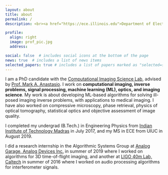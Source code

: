 ```yaml
---
layout: about
title: about
permalink: /
description: <br><a href="https://ece.illinois.edu">Department of Electrical and Computer Engineering (ECE)</a><br> <a href="https://illinois.edu">University of Illinois at Urbana-Champaign</a>.

profile:
  align: right
  image: prof_pic.jpg
  address: 

social: false  # includes social icons at the bottom of the page
news: true  # includes a list of news items
selected_papers: true # includes a list of papers marked as "selected={true}"
---
```



I am a PhD candidate with the [Computational Imaging Science Lab](https://anastasio.bioengineering.illinois.edu/), advised by [Prof. Mark A. Anastasio](https://bioengineering.illinois.edu/people/maa). I work on **computational imaging, inverse problems, signal processing, machine learning (ML), optics, and imaging science**. My work is about developing ML-based algorithms for solving ill-posed imaging inverse problems, with applications to medical imaging. I have also worked on compressive microscopy, phase retrieval, physics of optical tomography, statistical optics and objective assessment of image quality. 

I completed my undergrad (B.Tech.) in Engineering Physics from [Indian Institute of Technology Madras](https://www.iitm.ac.in/) in July 2017, and my MS in ECE from UIUC in August 2019. 

I did a research internship in the Algorithmic Systems Group at [Analog Garage, Analog Devices Inc.](https://www.analog.com/en/landing-pages/001/analog-garage.html) in summer of 2019 where I worked on algorithms for 3D time-of-flight imaging, and another at [LIGO 40m Lab, Caltech](https://www.ligo.caltech.edu/) in summer of 2016 where I worked on audio processing algorithms for interferometer signals.

<!-- Write your biography here. Tell the world about yourself. Link to your favorite [subreddit](http://reddit.com){:target="\_blank"}. You can put a picture in, too. The code is already in, just name your picture `prof_pic.jpg` and put it in the `img/` folder.

Put your address / P.O. box / other info right below your picture. You can also disable any these elements by editing `profile` property of the YAML header of your `_pages/about.md`. Edit `_bibliography/papers.bib` and Jekyll will render your [publications page](/al-folio/publications/) automatically.

Link to your social media connections, too. This theme is set up to use [Font Awesome icons](http://fortawesome.github.io/Font-Awesome/){:target="\_blank"} and [Academicons](https://jpswalsh.github.io/academicons/){:target="\_blank"}, like the ones below. Add your Facebook, Twitter, LinkedIn, Google Scholar, or just disable all of them. -->
